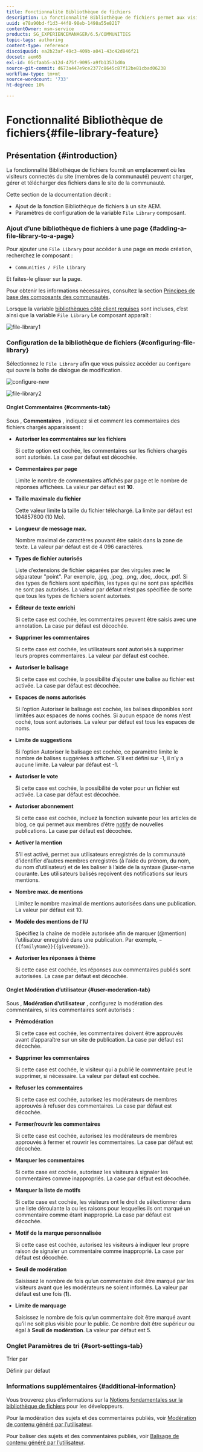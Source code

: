 ```yaml
---
title: Fonctionnalité Bibliothèque de fichiers
description: La fonctionnalité Bibliothèque de fichiers permet aux visiteurs connectés du site de télécharger, gérer et télécharger des fichiers.
uuid: e78a90bd-f1d3-44f8-98eb-1498a55e8217
contentOwner: msm-service
products: SG_EXPERIENCEMANAGER/6.5/COMMUNITIES
topic-tags: authoring
content-type: reference
discoiquuid: ea2b23af-49c3-409b-a041-43c42d846f21
docset: aem65
exl-id: 05cfaab5-a12d-475f-9095-a9fb13571d0a
source-git-commit: d673a447e9ce2377c8645c87f12be81cbad06238
workflow-type: tm+mt
source-wordcount: '733'
ht-degree: 10%

---
```


# Fonctionnalité Bibliothèque de fichiers{#file-library-feature}

## Présentation {#introduction}

La fonctionnalité Bibliothèque de fichiers fournit un emplacement où les visiteurs connectés du site (membres de la communauté) peuvent charger, gérer et télécharger des fichiers dans le site de la communauté.

Cette section de la documentation décrit :

* Ajout de la fonction Bibliothèque de fichiers à un site AEM.
* Paramètres de configuration de la variable `File Library` composant.

### Ajout d’une bibliothèque de fichiers à une page {#adding-a-file-library-to-a-page}

Pour ajouter une `File Library` pour accéder à une page en mode création, recherchez le composant :

* `Communities / File Library`

Et faites-le glisser sur la page.

Pour obtenir les informations nécessaires, consultez la section [Principes de base des composants des communautés](/help/communities/basics.md).

Lorsque la variable [bibliothèques côté client requises](/help/communities/essentials-file-library.md#essentials-for-client-side) sont incluses, c’est ainsi que la variable `File Library` Le composant apparaît :

![file-library1](assets/file-library1.png)

### Configuration de la bibliothèque de fichiers {#configuring-file-library}

Sélectionnez le `File Library` afin que vous puissiez accéder au `Configure` qui ouvre la boîte de dialogue de modification.

![configure-new](assets/configure-new.png)

![file-library2](assets/file-library2.png)

#### Onglet Commentaires {#comments-tab}

Sous , **Commentaires** , indiquez si et comment les commentaires des fichiers chargés apparaissent :

* **Autoriser les commentaires sur les fichiers**

  Si cette option est cochée, les commentaires sur les fichiers chargés sont autorisés. La case par défaut est décochée.

* **Commentaires par page**

  Limite le nombre de commentaires affichés par page et le nombre de réponses affichées. La valeur par défaut est **10**.

* **Taille maximale du fichier**

  Cette valeur limite la taille du fichier téléchargé. La limite par défaut est 104857600 (10 Mo).

* **Longueur de message max.**

  Nombre maximal de caractères pouvant être saisis dans la zone de texte. La valeur par défaut est de 4 096 caractères.

* **Types de fichier autorisés**

  Liste d’extensions de fichier séparées par des virgules avec le séparateur &quot;point&quot;. Par exemple, .jpg, .jpeg, .png, .doc, .docx, .pdf. Si des types de fichiers sont spécifiés, les types qui ne sont pas spécifiés ne sont pas autorisés. La valeur par défaut n’est pas spécifiée de sorte que tous les types de fichiers soient autorisés.

* **Éditeur de texte enrichi**

  Si cette case est cochée, les commentaires peuvent être saisis avec une annotation. La case par défaut est décochée.

* **Supprimer les commentaires**

  Si cette case est cochée, les utilisateurs sont autorisés à supprimer leurs propres commentaires. La valeur par défaut est cochée.

* **Autoriser le balisage**

  Si cette case est cochée, la possibilité d’ajouter une balise au fichier est activée. La case par défaut est décochée.

* **Espaces de noms autorisés**

  Si l’option Autoriser le balisage est cochée, les balises disponibles sont limitées aux espaces de noms cochés. Si aucun espace de noms n’est coché, tous sont autorisés. La valeur par défaut est tous les espaces de noms.

* **Limite de suggestions**

  Si l’option Autoriser le balisage est cochée, ce paramètre limite le nombre de balises suggérées à afficher. S’il est défini sur -1, il n’y a aucune limite. La valeur par défaut est -1.

* **Autoriser le vote**

  Si cette case est cochée, la possibilité de voter pour un fichier est activée. La case par défaut est décochée.

* **Autoriser abonnement**

  Si cette case est cochée, incluez la fonction suivante pour les articles de blog, ce qui permet aux membres d’être [notify](/help/communities/notifications.md) de nouvelles publications. La case par défaut est décochée.

* **Activer la mention**

  S’il est activé, permet aux utilisateurs enregistrés de la communauté d’identifier d’autres membres enregistrés (à l’aide du prénom, du nom, du nom d’utilisateur) et de les baliser à l’aide de la syntaxe @user-name courante. Les utilisateurs balisés reçoivent des notifications sur leurs mentions.

* **Nombre max. de mentions**

  Limitez le nombre maximal de mentions autorisées dans une publication. La valeur par défaut est 10.

* **Modèle des mentions de l’IU**

  Spécifiez la chaîne de modèle autorisée afin de marquer (@mention) l’utilisateur enregistré dans une publication. Par exemple, `~{{familyName}}{{givenName}}`.

* **Autoriser les réponses à thème**

  Si cette case est cochée, les réponses aux commentaires publiés sont autorisées. La case par défaut est décochée.

#### Onglet Modération d’utilisateur {#user-moderation-tab}

Sous , **Modération d’utilisateur** , configurez la modération des commentaires, si les commentaires sont autorisés :

* **Prémodération**

  Si cette case est cochée, les commentaires doivent être approuvés avant d’apparaître sur un site de publication. La case par défaut est décochée.

* **Supprimer les commentaires**

  Si cette case est cochée, le visiteur qui a publié le commentaire peut le supprimer, si nécessaire. La valeur par défaut est cochée.

* **Refuser les commentaires**

  Si cette case est cochée, autorisez les modérateurs de membres approuvés à refuser des commentaires. La case par défaut est décochée.

* **Fermer/rouvrir les commentaires**

  Si cette case est cochée, autorisez les modérateurs de membres approuvés à fermer et rouvrir les commentaires. La case par défaut est décochée.

* **Marquer les commentaires**

  Si cette case est cochée, autorisez les visiteurs à signaler les commentaires comme inappropriés. La case par défaut est décochée.

* **Marquer la liste de motifs**

  Si cette case est cochée, les visiteurs ont le droit de sélectionner dans une liste déroulante la ou les raisons pour lesquelles ils ont marqué un commentaire comme étant inapproprié. La case par défaut est décochée.

* **Motif de la marque personnalisée**

  Si cette case est cochée, autorisez les visiteurs à indiquer leur propre raison de signaler un commentaire comme inapproprié. La case par défaut est décochée.

* **Seuil de modération**

  Saisissez le nombre de fois qu’un commentaire doit être marqué par les visiteurs avant que les modérateurs ne soient informés. La valeur par défaut est une fois (**1**).

* **Limite de marquage**

  Saisissez le nombre de fois qu’un commentaire doit être marqué avant qu’il ne soit plus visible pour le public. Ce nombre doit être supérieur ou égal à **Seuil de modération**. La valeur par défaut est 5.

### Onglet Paramètres de tri {#sort-settings-tab}

Trier par

Définir par défaut

### Informations supplémentaires {#additional-information}

Vous trouverez plus d’informations sur la [Notions fondamentales sur la bibliothèque de fichiers](/help/communities/essentials-file-library.md) pour les développeurs.

Pour la modération des sujets et des commentaires publiés, voir [Modération de contenu généré par l’utilisateur](/help/communities/moderate-ugc.md).

Pour baliser des sujets et des commentaires publiés, voir [Balisage de contenu généré par l’utilisateur](/help/communities/tag-ugc.md).
